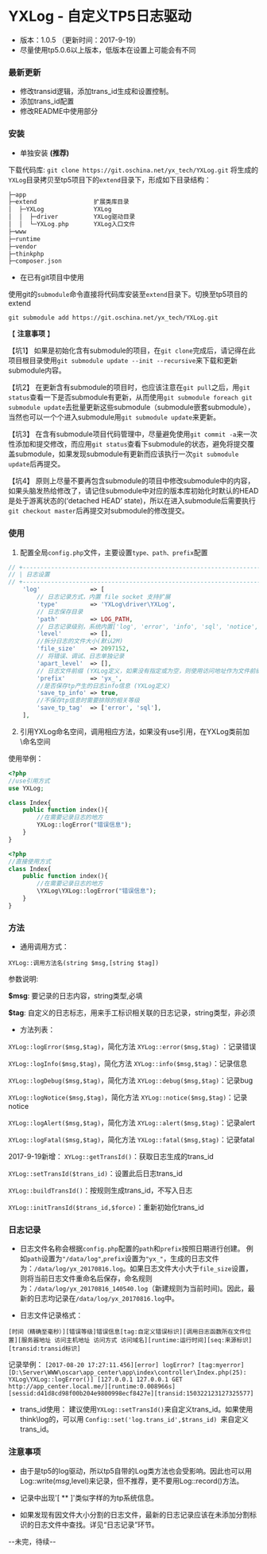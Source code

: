 # YXLog - 自定义TP5日志驱动

- 版本：1.0.5 （更新时间：2017-9-19）
- 尽量使用tp5.0.6以上版本，低版本在设置上可能会有不同

### 最新更新
- 修改transid逻辑，添加trans_id生成和设置控制。
- 添加trans_id配置
- 修改README中使用部分

### 安装

- 单独安装  **(推荐)**

下载代码库: `git clone https://git.oschina.net/yx_tech/YXLog.git`
将生成的`YXLog`目录拷贝至tp5项目下的`extend`目录下，形成如下目录结构：

```php
├─app
├─extend                扩展类库目录
│  ├─YXLog              YXLog
│  │  ├─driver          YXLog驱动目录
│  │  └─YXLog.php       YXLog入口文件
├─www
├─runtime
├─vendor
├─thinkphp
├─composer.json
```

- 在已有git项目中使用

使用git的`submodule`命令直接将代码库安装至`extend`目录下。切换至tp5项目的extend

`git submodule add https://git.oschina.net/yx_tech/YXLog.git`

【 **注意事项** 】

【坑1】 如果是初始化含有submodule的项目，在`git clone`完成后，请记得在此项目根目录使用` git submodule update --init --recursive `来下载和更新submodule内容。

【坑2】 在更新含有submodule的项目时，也应该注意在` git pull `之后，用` git status `查看一下是否submodule有更新，从而使用` git submodule foreach git submodule update `去批量更新这些submodule（submodule嵌套submodule），当然也可以一个个进入submodule用` git submodule update `来更新。

【坑3】 在含有submodule项目代码管理中，尽量避免使用` git commit -a `来一次性添加和提交修改，而应用`git status`查看下submodule的状态，避免将提交覆盖submodule，如果发现submodule有更新而应该执行一次` git submodule update `后再提交。

【坑4】 原则上尽量不要再包含submodule的项目中修改submodule中的内容，如果头脑发热给修改了，请记住submodule中对应的版本库初始化时默认的HEAD是处于游离状态的(‘detached HEAD’ state)，所以在进入submodule后需要执行` git checkout master `后再提交对submodule的修改提交。

### 使用

1. 配置全局`config.php`文件，主要设置`type、path、prefix`配置

```php
// +----------------------------------------------------------------------
// | 日志设置
// +----------------------------------------------------------------------
    'log'              => [
        // 日志记录方式，内置 file socket 支持扩展
        'type'         => 'YXLog\driver\YXLog',
        // 日志保存目录
        'path'         => LOG_PATH,
        // 日志记录级别，系统内置['log', 'error', 'info', 'sql', 'notice', 'alert', 'debug'];
        'level'        => [],
        //拆分日志的文件大小(默认2M)
        'file_size'    => 2097152,
        // 将错误、调试、日志单独记录
        'apart_level'  => [],
        // 日志文件前缀 (YXLog定义，如果没有指定或为空，则使用访问地址作为文件前缀)
        'prefix'       => 'yx_',
        //是否保存tp产生的日志info信息 (YXLog定义)
        'save_tp_info' => true,
        //不保存tp信息时需要排除的相关等级
        'save_tp_tag'  => ['error', 'sql'],
    ],
```

2. 引用YXLog命名空间，调用相应方法，如果没有use引用，在YXLog类前加\命名空间

使用举例：

```php
<?php
//use引用方式
use YXLog;

class Index{
	public function index(){
		//在需要记录日志的地方
		YXLog::logError("错误信息");
	}
}
```
```php
<?php
//直接使用方式
class Index{
	public function index(){
		//在需要记录日志的地方
		\YXLog\YXLog::logError("错误信息");
	}
}
```

### 方法

- 通用调用方式：

`XYLog::调用方法名(string $msg,[string $tag])`

参数说明:

**$msg**: 要记录的日志内容，string类型,必填

**$tag**: 自定义的日志标志，用来手工标识相关联的日志记录，string类型，非必须


- 方法列表：

`XYLog::logError($msg,$tag)`，简化方法 `XYLog::error($msg,$tag)` ：记录错误

`XYLog::logInfo($msg,$tag)`，简化方法 `XYLog::info($msg,$tag)`：记录信息

`XYLog::logDebug($msg,$tag)`，简化方法 `XYLog::debug($msg,$tag)`：记录bug

`XYLog::logNotice($msg,$tag)`，简化方法 `XYLog::notice($msg,$tag)`：记录notice

`XYLog::logAlert($msg,$tag)`，简化方法 `XYLog::alert($msg,$tag)`：记录alert

`XYLog::logFatal($msg,$tag)`，简化方法 `YXLog::fatal($msg,$tag)`：记录fatal

2017-9-19新增：
`XYLog::getTransId()`：获取日志生成的trans_id

`XYLog::setTransId($trans_id)`：设置此后日志trans_id

`XYLog::buildTransId()`：按规则生成trans_id，不写入日志

`XYLog::initTransId($trans_id,$force)`：重新初始化trans_id



### 日志记录

- 日志文件名称会根据`config.php`配置的`path`和`prefix`按照日期进行创建。
例如`path`设置为`"/data/log"`,`prefix`设置为`"yx_"`，生成的日志文件为：`/data/log/yx_20170816.log`。如果日志文件大小大于`file_size`设置，则将当前日志文件重命名后保存，命名规则为：`/data/log/yx_20170816_140540.log`（新建规则为当前时间)。因此，最新的日志均记录在`/data/log/yx_20170816.log`中。

- 日志文件记录格式：

`[时间（精确至毫秒）][错误等级]错误信息[tag:自定义错误标识][调用日志函数所在文件位置][服务器地址 访问主机地址 访问方式 访问域名][runtime:运行时间][seq:来源标识][transid:transid标识]`

记录举例：
`[2017-08-20 17:27:11.456][error] logError? [tag:myerror][D:\Server\WWW\oscar\app_center\app\index\controller\Index.php(25): YXLog\YXLog::logError()] [127.0.0.1 127.0.0.1 GET http://app_center.local.me/][runtime:0.008966s][sessid:d41d8cd98f00b204e9800998ecf8427e][transid:150322123127325577]`

- trans_id使用：
建议使用`YXLog::setTransId()`来自定义trans_id。如果使用think\log的，可以用 `Config::set('log.trans_id',$trans_id) `来自定义trans_id。

### 注意事项

- 由于是tp5的log驱动，所以tp5自带的Log类方法也会受影响。因此也可以用Log::write($msg,$level)来记录，但不推荐，更不要用Log::record()方法。

- 记录中出现'[ ** ]'类似字样的为tp系统信息。

- 如果发现有因文件大小分割的日志文件，最新的日志记录应该在未添加分割标识的日志文件中查找。详见“日志记录”环节。

--未完，待续--